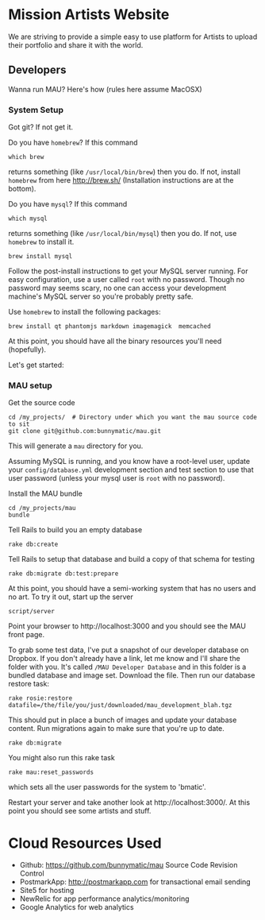 # Mission Artists Website

We are striving to provide a simple easy to use platform for Artists to upload their portfolio and share it with the world.

## Developers

Wanna run MAU?  Here's how (rules here assume MacOSX)

### System Setup

Got git? If not get it.

Do you have `homebrew`?  If this command

    which brew

returns something (like `/usr/local/bin/brew`) then you do.  If not, install `homebrew` from here http://brew.sh/ (Installation instructions are at the bottom).

Do you have `mysql`?  If this command

    which mysql

returns something (like `/usr/local/bin/mysql`) then you do.  If not, use `homebrew` to install it.

    brew install mysql

Follow the post-install instructions to get your MySQL server running.  For easy configuration, use a user called `root` with no password.  Though no password may seems scary, no one can access your development machine's MySQL server so you're probably pretty safe.

Use `homebrew` to install the following packages:

    brew install qt phantomjs markdown imagemagick	memcached

At this point, you should have all the binary resources you'll need (hopefully).

Let's get started:

### MAU setup

Get the source code 

    cd /my_projects/  # Directory under which you want the mau source code to sit
    git clone git@github.com:bunnymatic/mau.git

This will generate a `mau` directory for you.


Assuming MySQL is running, and you know have a root-level user, update your `config/database.yml` development section and test section to use that user password (unless your mysql user is `root` with no password).

Install the MAU bundle

    cd /my_projects/mau
    bundle

Tell Rails to build you an empty database

    rake db:create

Tell Rails to setup that database and build a copy of that schema for testing

    rake db:migrate db:test:prepare

At this point, you should have a semi-working system that has no users and no art.  To try it out, start up the server

    script/server

Point your browser to http://localhost:3000 and you should see the MAU front page.

To grab some test data, I've put a snapshot of our developer database on Dropbox.  If you don't already have a link, let me know and I'll share the folder with you.  It's called `/MAU Developer Database` and in this folder is a bundled database and image set.  Download the file.  Then run our database restore task:

    rake rosie:restore datafile=/the/file/you/just/downloaded/mau_development_blah.tgz

This should put in place a bunch of images and update your database content.  Run migrations again to make sure that you're up to date.

    rake db:migrate

You might also run this rake task

    rake mau:reset_passwords

which sets all the user passwords for the system to 'bmatic'.

Restart your server and take another look at http://localhost:3000/.  At this point you should see some artists and stuff.


# Cloud Resources Used

* Github:  https://github.com/bunnymatic/mau Source Code Revision Control
* PostmarkApp: http://postmarkapp.com for transactional email sending
* Site5 for hosting
* NewRelic for app performance analytics/monitoring
* Google Analytics for web analytics
